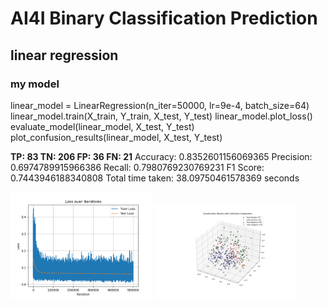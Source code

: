 # AI4I Binary Classification Prediction
## linear regression
### my model
linear_model = LinearRegression(n_iter=50000, lr=9e-4, batch_size=64)
linear_model.train(X_train, Y_train, X_test, Y_test)
linear_model.plot_loss()
evaluate_model(linear_model, X_test, Y_test)
plot_confusion_results(linear_model, X_test, Y_test)

**TP: 83  TN: 206  FP: 36  FN: 21**
Accuracy: 0.8352601156069365
Precision: 0.6974789915966386
Recall: 0.7980769230769231
F1 Score: 0.7443946188340808
Total time taken: 38.09750461578369 seconds

<img src="./linear_loss-1.png" width=45%>
<img src="./confusion_results-1.png" width=45%>
